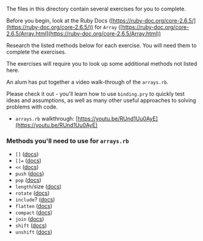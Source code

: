 The files in this directory contain several exercises for you to complete.

Before you begin, look at the Ruby Docs ([https://ruby-doc.org/core-2.6.5/](https://ruby-doc.org/core-2.6.5/)) for `Array` ([https://ruby-doc.org/core-2.6.5/Array.html](https://ruby-doc.org/core-2.6.5/Array.html))

Research the listed methods below for each exercise. You will need them to complete the exercises.

The exercises will require you to look up some additional methods not listed here.

An alum has put together a video walk-through of the `arrays.rb`.

Please check it out - you'll learn how to use `binding.pry` to quickly test ideas and assumptions, as well as many other useful approaches to solving problems with code.

- `arrays.rb` walkthrough: [https://youtu.be/RUnd1Uu0AyE](https://youtu.be/RUnd1Uu0AyE)



### Methods you'll need to use for `arrays.rb`

* `[]` ([docs](https://ruby-doc.org/core-2.6.5/Array.html#method-i-5B-5D))
* `[]=` ([docs](https://ruby-doc.org/core-2.6.5/Array.html#method-i-5B-5D-3D))
* `<<` ([docs](https://ruby-doc.org/core-2.6.5/Array.html#method-i-3C-3C))
* `push` ([docs](https://ruby-doc.org/core-2.6.5/Array.html#method-i-push))
* `pop` ([docs](https://ruby-doc.org/core-2.6.5/Array.html#method-i-pop))
* `length`/size ([docs](https://ruby-doc.org/core-2.6.5/Array.html#method-i-length))
* `rotate` ([docs](https://ruby-doc.org/core-2.6.5/Array.html#method-i-rotate))
* `include`? ([docs](https://ruby-doc.org/core-2.6.5/Array.html#method-i-include-3F))
* `flatten` ([docs](https://ruby-doc.org/core-2.6.5/Array.html#method-i-flatten))
* `compact` ([docs](https://ruby-doc.org/core-2.6.5/Array.html#method-i-compact))
* `join` ([docs](https://ruby-doc.org/core-2.6.5/Array.html#method-i-join))
* `shift` ([docs](https://ruby-doc.org/core-2.6.5/Array.html#method-i-shift))
* `unshift` ([docs](https://ruby-doc.org/core-2.6.5/Array.html#method-i-unshift))
